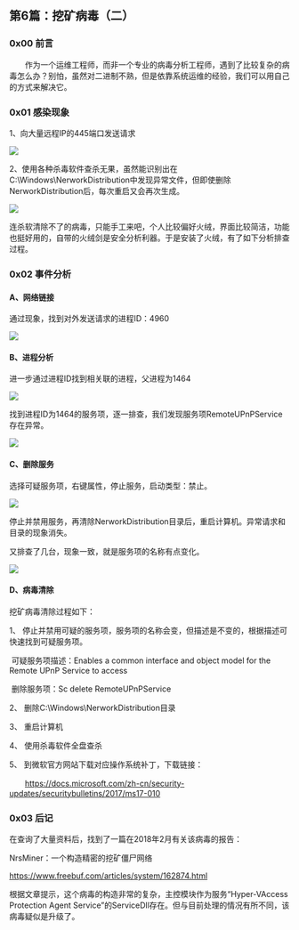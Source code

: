 ## 第6篇：挖矿病毒（二）

### 0x00 前言

　　作为一个运维工程师，而非一个专业的病毒分析工程师，遇到了比较复杂的病毒怎么办？别怕，虽然对二进制不熟，但是依靠系统运维的经验，我们可以用自己的方式来解决它。

### 0x01 感染现象

1、向大量远程IP的445端口发送请求

![](.\image\win-10-1.png)

2、使用各种杀毒软件查杀无果，虽然能识别出在C:\Windows\NerworkDistribution中发现异常文件，但即使删除NerworkDistribution后，每次重启又会再次生成。 

![](.\image\win-10-2.jpg)

连杀软清除不了的病毒，只能手工来吧，个人比较偏好火绒，界面比较简洁，功能也挺好用的，自带的火绒剑是安全分析利器。于是安装了火绒，有了如下分析排查过程。

### 0x02 事件分析

#### A、网络链接

通过现象，找到对外发送请求的进程ID：4960

![](.\image\win-10-3.png)

#### B、进程分析

进一步通过进程ID找到相关联的进程，父进程为1464

![](.\image\win-10-4.png)

找到进程ID为1464的服务项，逐一排查，我们发现服务项RemoteUPnPService存在异常。 

![](.\image\win-10-5.png)

#### C、删除服务

选择可疑服务项，右键属性，停止服务，启动类型：禁止。

![](.\image\win-10-6.png)

停止并禁用服务，再清除NerworkDistribution目录后，重启计算机。异常请求和目录的现象消失。

又排查了几台，现象一致，就是服务项的名称有点变化。

![](.\image\win-10-7.png)

#### D、病毒清除

挖矿病毒清除过程如下：

1、 停止并禁用可疑的服务项，服务项的名称会变，但描述是不变的，根据描述可快速找到可疑服务项。

​	可疑服务项描述：Enables a common interface and object model for the Remote UPnP Service to access

​	删除服务项：Sc delete RemoteUPnPService

2、  删除C:\Windows\NerworkDistribution目录

3、  重启计算机

4、  使用杀毒软件全盘查杀

5、  到微软官方网站下载对应操作系统补丁，下载链接：

　　https://docs.microsoft.com/zh-cn/security-updates/securitybulletins/2017/ms17-010

### 0x03 后记

在查询了大量资料后，找到了一篇在2018年2月有关该病毒的报告：

NrsMiner：一个构造精密的挖矿僵尸网络

https://www.freebuf.com/articles/system/162874.html

根据文章提示，这个病毒的构造非常的复杂，主控模块作为服务“Hyper-VAccess Protection Agent Service”的ServiceDll存在。但与目前处理的情况有所不同，该病毒疑似是升级了。



